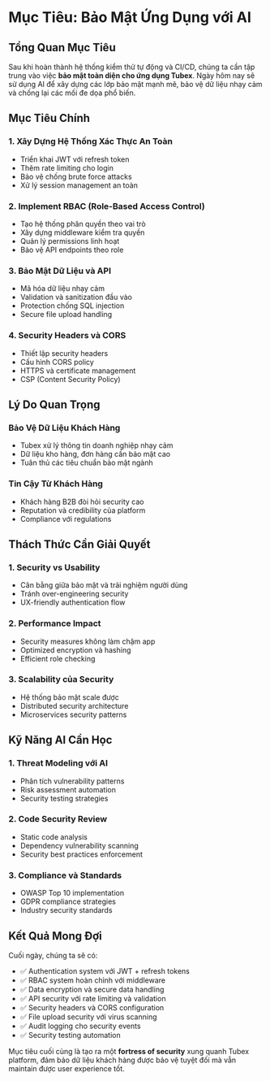 # Mục Tiêu: Bảo Mật Ứng Dụng với AI

## Tổng Quan Mục Tiêu

Sau khi hoàn thành hệ thống kiểm thử tự động và CI/CD, chúng ta cần tập trung vào việc **bảo mật toàn diện cho ứng dụng Tubex**. Ngày hôm nay sẽ sử dụng AI để xây dựng các lớp bảo mật mạnh mẽ, bảo vệ dữ liệu nhạy cảm và chống lại các mối đe dọa phổ biến.

## Mục Tiêu Chính

### 1. Xây Dựng Hệ Thống Xác Thực An Toàn
- Triển khai JWT với refresh token
- Thêm rate limiting cho login
- Bảo vệ chống brute force attacks
- Xử lý session management an toàn

### 2. Implement RBAC (Role-Based Access Control)
- Tạo hệ thống phân quyền theo vai trò
- Xây dựng middleware kiểm tra quyền
- Quản lý permissions linh hoạt
- Bảo vệ API endpoints theo role

### 3. Bảo Mật Dữ Liệu và API
- Mã hóa dữ liệu nhạy cảm
- Validation và sanitization đầu vào
- Protection chống SQL injection
- Secure file upload handling

### 4. Security Headers và CORS
- Thiết lập security headers
- Cấu hình CORS policy
- HTTPS và certificate management
- CSP (Content Security Policy)

## Lý Do Quan Trọng

### Bảo Vệ Dữ Liệu Khách Hàng
- Tubex xử lý thông tin doanh nghiệp nhạy cảm
- Dữ liệu kho hàng, đơn hàng cần bảo mật cao
- Tuân thủ các tiêu chuẩn bảo mật ngành

### Tin Cậy Từ Khách Hàng
- Khách hàng B2B đòi hỏi security cao
- Reputation và credibility của platform
- Compliance với regulations

## Thách Thức Cần Giải Quyết

### 1. Security vs Usability
- Cân bằng giữa bảo mật và trải nghiệm người dùng
- Tránh over-engineering security
- UX-friendly authentication flow

### 2. Performance Impact
- Security measures không làm chậm app
- Optimized encryption và hashing
- Efficient role checking

### 3. Scalability của Security
- Hệ thống bảo mật scale được
- Distributed security architecture
- Microservices security patterns

## Kỹ Năng AI Cần Học

### 1. Threat Modeling với AI
- Phân tích vulnerability patterns
- Risk assessment automation
- Security testing strategies

### 2. Code Security Review
- Static code analysis
- Dependency vulnerability scanning
- Security best practices enforcement

### 3. Compliance và Standards
- OWASP Top 10 implementation
- GDPR compliance strategies
- Industry security standards

## Kết Quả Mong Đợi

Cuối ngày, chúng ta sẽ có:
- ✅ Authentication system với JWT + refresh tokens
- ✅ RBAC system hoàn chỉnh với middleware
- ✅ Data encryption và secure data handling
- ✅ API security với rate limiting và validation
- ✅ Security headers và CORS configuration  
- ✅ File upload security với virus scanning
- ✅ Audit logging cho security events
- ✅ Security testing automation

Mục tiêu cuối cùng là tạo ra một **fortress of security** xung quanh Tubex platform, đảm bảo dữ liệu khách hàng được bảo vệ tuyệt đối mà vẫn maintain được user experience tốt.

